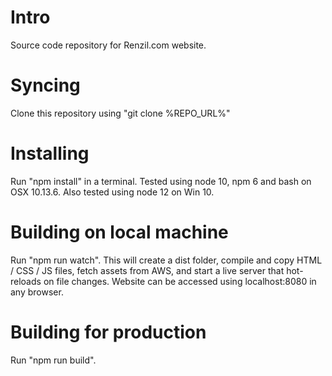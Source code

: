 # Intro
Source code repository for Renzil.com website.

# Syncing
Clone this repository using "git clone %REPO_URL%"

# Installing
Run "npm install" in a terminal. Tested using node 10, npm 6 and bash on OSX 10.13.6. Also tested using node 12 on Win 10.

# Building on local machine
Run "npm run watch". This will create a dist folder, compile and copy HTML / CSS / JS files, fetch assets from AWS, and start a live server that hot-reloads on file changes. Website can be accessed using localhost:8080 in any browser.

# Building for production
Run "npm run build".

